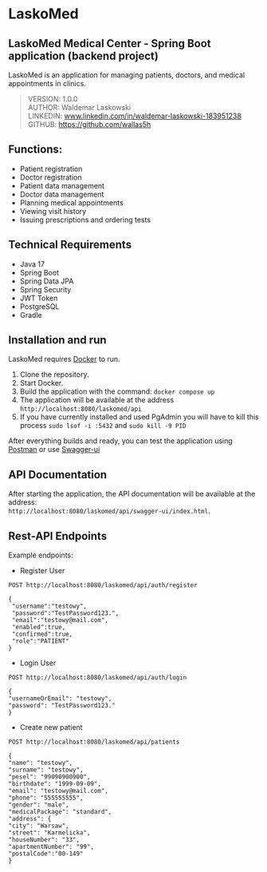 # LaskoMed
## LaskoMed Medical Center - Spring Boot application (backend project)

LaskoMed is an application for managing patients, doctors, and medical appointments in clinics.

> VERSION: 1.0.0 <br>
> AUTHOR: Waldemar Laskowski <br>
> LINKEDIN: www.linkedin.com/in/waldemar-laskowski-183951238 <br>
> GITHUB: https://github.com/wallas5h <br>

## Functions:

- Patient registration
- Doctor registration
- Patient data management 
- Doctor data management 
- Planning medical appointments
- Viewing visit history
- Issuing prescriptions and ordering tests

## Technical Requirements

- Java 17
- Spring Boot
- Spring Data JPA
- Spring Security
- JWT Token
- PostgreSQL
- Gradle

## Installation and run
LaskoMed requires [Docker](https://www.docker.com/products/docker-desktop/) to run.

1. Clone the repository.
2. Start Docker.
3. Build the application with the command: `docker compose up`
4. The application will be available at the address `http://localhost:8080/laskomed/api`
5. If you have currently installed and used PgAdmin you will have to kill this process `sudo lsof -i :5432` and `sudo kill -9 PID`

After everything builds and ready, you can test the application using [Postman](https://www.postman.com/)
or use [Swagger-ui](http://localhost:8080/swagger-ui.html)

## API Documentation

After starting the application, the API documentation will be available at the address:    
`http://localhost:8080/laskomed/api/swagger-ui/index.html`.

## Rest-API Endpoints

Example endpoints:

- Register User
```http
POST http://localhost:8080/laskomed/api/auth/register

{
 "username":"testowy",
 "password":"TestPassword123.",
 "email":"testowy@mail.com",
 "enabled":true,
 "confirmed":true,
 "role":"PATIENT"
}
```

- Login User
```http
POST http://localhost:8080/laskomed/api/auth/login

{
"usernameOrEmail": "testowy",
"password": "TestPassword123."
}
```
- Create new patient
```http
POST http://localhost:8080/laskomed/api/patients

{
"name": "testowy",
"surname": "testowy",
"pesel": "99090900900",
"birthdate": "1999-09-09",
"email": "testowy@mail.com",
"phone": "555555555",
"gender": "male",
"medicalPackage": "standard",
"address": {
"city": "Warsaw",
"street": "Karmelicka",
"houseNumber": "33",
"apartmentNumber": "99",
"postalCode":"00-149"
}

```